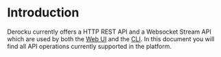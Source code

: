 # Introduction

Derocku currently offers a HTTP REST API and a Websocket Stream API which are used by both the [Web UI](https://dashboard.derocku.io) and the [CLI](https://www.derocku.io). In this document you will find all API operations currently supported in the platform.

